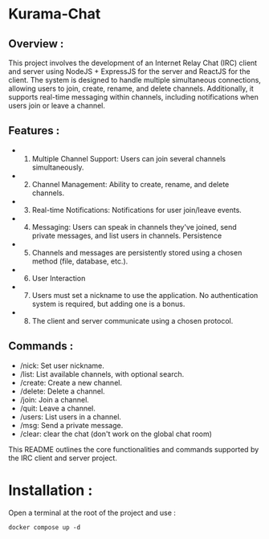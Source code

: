 # Kurama-Chat

## Overview :
This project involves the development of an Internet Relay Chat (IRC) client and server using NodeJS + ExpressJS for the server and ReactJS for the client. The system is designed to handle multiple simultaneous connections, allowing users to join, create, rename, and delete channels. Additionally, it supports real-time messaging within channels, including notifications when users join or leave a channel.

## Features :
- 1. Multiple Channel Support: Users can join several channels simultaneously.
- 2. Channel Management: Ability to create, rename, and delete channels.
- 3. Real-time Notifications: Notifications for user join/leave events.
- 4. Messaging: Users can speak in channels they've joined, send private messages, and list users in channels.
Persistence
- 5. Channels and messages are persistently stored using a chosen method (file, database, etc.).
- 6. User Interaction
- 7. Users must set a nickname to use the application. No authentication system is required, but adding one is a bonus.
- 8. The client and server communicate using a chosen protocol.

## Commands :
- /nick: Set user nickname.
- /list: List available channels, with optional search.
- /create: Create a new channel.
- /delete: Delete a channel.
- /join: Join a channel.
- /quit: Leave a channel.
- /users: List users in a channel.
- /msg: Send a private message.
- /clear: clear the chat (don't work on the global chat room)

This README outlines the core functionalities and commands supported by the IRC client and server project.

# Installation : 

Open a terminal at the root of the project and use : 

```docker compose up -d```
